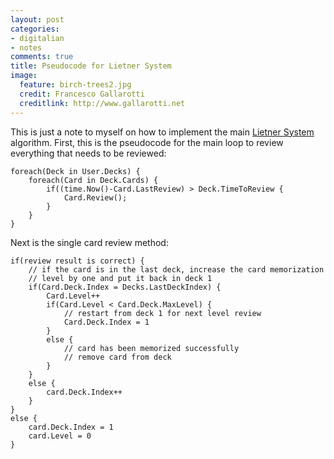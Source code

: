 ```yaml
---
layout: post
categories: 
- digitalian
- notes
comments: true
title: Pseudocode for Lietner System
image:
  feature: birch-trees2.jpg
  credit: Francesco Gallarotti
  creditlink: http://www.gallarotti.net
---
```

This is just a note to myself on how to implement the main [Lietner System](http://leitnerportal.com/LearnMore.aspx) algorithm.
First, this is the pseudocode for the main loop to review everything that needs to be reviewed:

```
foreach(Deck in User.Decks) {
	foreach(Card in Deck.Cards) {
		if((time.Now()-Card.LastReview) > Deck.TimeToReview {
			Card.Review();
		}
	}
}
```

Next is the single card review method:

```
if(review result is correct) {
	// if the card is in the last deck, increase the card memorization
	// level by one and put it back in deck 1 
	if(Card.Deck.Index = Decks.LastDeckIndex) {
		Card.Level++
		if(Card.Level < Card.Deck.MaxLevel) {
			// restart from deck 1 for next level review
			Card.Deck.Index = 1
		}
		else {
			// card has been memorized successfully 
			// remove card from deck 
		}
	}
	else {
		card.Deck.Index++
	}
}
else {
	card.Deck.Index = 1
	card.Level = 0
}
```
